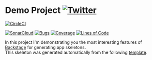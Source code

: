 #  Demo Project [![Twitter](https://img.shields.io/twitter/follow/piotr_minkowski.svg?style=social&logo=twitter&label=Follow%20Me)](https://twitter.com/piotr_minkowski)

[![CircleCI](https://circleci.com/gh/piomin/sample-spring-boot-app.svg?style=svg)](https://circleci.com/gh/piomin/sample-spring-boot-app)

[![SonarCloud](https://sonarcloud.io/images/project_badges/sonarcloud-black.svg)](https://sonarcloud.io/dashboard?id=piomin_sample-spring-boot-app)
[![Bugs](https://sonarcloud.io/api/project_badges/measure?project=piomin_sample-spring-boot-app&metric=bugs)](https://sonarcloud.io/dashboard?id=piomin_sample-spring-boot-app)
[![Coverage](https://sonarcloud.io/api/project_badges/measure?project=piomin_sample-spring-boot-app&metric=coverage)](https://sonarcloud.io/dashboard?id=piomin_sample-spring-boot-app)
[![Lines of Code](https://sonarcloud.io/api/project_badges/measure?project=piomin_sample-spring-boot-app&metric=ncloc)](https://sonarcloud.io/dashboard?id=piomin_sample-spring-boot-app)

In this project I'm demonstrating you the most interesting features of [Backstage](https://backstage.io/) for generating app skeletons. \
This skeleton was generated automatically from the following [template](https://github.com/piomin/backstage-templates/blob/master/templates/spring-boot-basic/template.yaml).